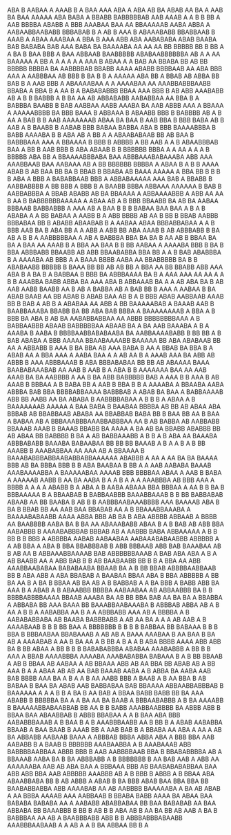 ABA  B  AABAA  A AAAB B A BAA AAA ABA     A ABA  AB BA ABAB  AA BA A  AAB BA BAA AAAAA  ABA BABA A BBABB  BABBBBBAB AAB AAAB A  A  B   B BB  A AAB   BBBBA  ABABB  A  BBB AAABAA  BAA AA BBAAAAAB  AABA    ABBA  A AABAABBAABABB BBBABAB  B A AB B AAA  B ABAAABABB BBABBAAB B  AAAB A ABAA AAABAA  A  BBA B AAA  ABB   ABA AABABABA  ABAB   BAABA BAB BABABA   BAB AAA  BABA BA   BAAAABA  AA  AA  AA  BB BBBBB  BB B  BB A    A BA B    BAA BBB A   BAA ABBAAB BAABBBBB   ABABAABBBBBBA  AB  A  A  AA BAAAAA  A BB  A A A A   A A      AAA B ABAA   A   A BAB AA BBABA BB AB BB    BBBBB  BBBBA BA AABBBBAB  BBABB AAAA ABABB BBBBAAB AA ABA  BBB  AAA A AABBBAA AB BBB B BA B B  A AAAAA  ABA BB A BBAB AB ABBA BB BAB B A AAB  BBB A ABAAAABAA A A AAAABAA  AA  AAABBABBBAABB  BBABA  A BBA  B A AA B A BABABABBB BBAA AAA BBB B  AB ABB AAABABB AB A  B  B BABBB  A    B  BA AA  AB ABBABABB AABABBAA AA  BBA  B  A BABBBA BAABB  B BAB AABBAA AABB AAABA   BA AAB ABBB AAA  A  BBAAA A AAAAABBBB   BA  BBB BAAA B ABBAAA     B ABAABB  BBB B BABBBB AB A B AA A  BAB B B  AAB AAAAAAAB ABAA BA BAA B AAB  BBA B BBB  BABA AB B    AAB A B  BAABB    B  AABAB  BBB  BABAA   BABBA ABA B BBB  BAAAABBBA B   BABB AAAABA B B  ABA AB  A BB A A   ABAABABAAB BB AB BAA B BABBBAAA AAA A BBAAAA B BBB  B ABBBB    A BB AAB A A B  ABAABBBAB BAA  A BB  B  AAB BBB  B ABA  ABAAB B B BBBBBB   BBBA A A AA A A A  B BBBBB  ABA BB A BBAAAABBBABA BAA  ABBBAAABABAAABA ABB AAA AAABBAAB   BAA AABAAA  AB A  BB   BBBBBB    BBBBA    A  ABAA B A B   B AAAA ABAB  B AB BAA BB BA B BBAB B  BBABA AB BAAA    AAAAA  A BBA BB B B B B ABA     A BBB  A BABABBAAB BBB A    ABBABAAAAA AAA BAB   A   BBABB B  AABBABBBB A BB  BBB  A BBB B A BAABB  BBBA ABBAAA AAAAAA B  BAB  B AABBABBBA A BBAB  ABABB  AB BA   BBAAAA A ABBAAAABBB A ABB AA AA  B  AA B BABBBBBBAAAAA A ABAA  AB A B BBB BBAABB BA  AB  BA   AABAA  BBBAAB  BABBABBB A AAA  AB A   BAA  B B B BABAA BAA BAA  A B A B   ABABA   A A BB BABAA   A  AABB  B A ABB BBBB   AB AA B BB B BBAB AABBB   BBBABAA  BB B ABABB ABAABAB B A AABAA ABAA  BBBABBABAA A A B   BBB AAB BA B   ABA BB  A   A ABB  A ABB BB ABA AAAB B   AB  ABBBABB B   BA  AB A B  B A AABBBBBAA A AB  A BABBBA BBA BA   BA B AA AB B BBAA BA BA A  BAA AA AAAB B  A BBA AA  BAA B B BB AABAA A AAAABA BBB B  BA B   BBA ABBBABB   BBAABB AB  ABB BBAABABBA  BBA BB  A  A B BAB ABABBBA B A AAAABA AB BBB A A BAAA  BBBB AABA AA BBABBBBB    BA B B ABABAABB  BBBBB  B BAAA BB BB   AB  AB  BB A   BBA  AA BB BBABB  ABB AAA ABA  B  A BA  B A BABBAA     B  BBB BA ABBBAAAA BA  B A  AAA AAA AA  AA A A B B  AAABBA BABB ABBA  BA  AAA ABA  B ABBAAAB BA   A A   AB      ABA BA B AB AAB AABB  BAABB  AA B   AB  A   BABBA AB A BAB  BB  B AAA A AABAA B  BA    ABAB BAAB AA  BB   ABAB B  ABAB BAA AB B  A B BBB    ABAB AABBAAB  AAAB BB  B BAB A AB B A ABABAA AA ABB  A BB BAAAAABAB A  BAAAB AAB B BAABBAAABA  BBABB    BA BB ABA  BAB BBBA A BAAAAAAAAB   A BBA A  B BBB BA ABA  B    AB BA AABABBABBAA AA ABBB BBBBBBBBAAA A B BABBAABBB ABAAB BABBBBBAA ABAAB BA  A BA AAB BAAABA A   B A AAABA B AABA B  BBBBAABBABABAABA  BA AABBAAAABABB B  BB  BB  A B BAB ABABA A BBB AAAAA BBAABAAAABB  BAAAAA BB ABA ABABAAB BB AA A ABBABB B AAA B  BA BBA AB AAA  BABA B AA  A  BBAB BA  BBA B A ABAB    AA A   BBA  AAA A AABA   BAA A  A   AB  AA B A   AAAB  AAA BA  ABB AB ABBB B AAA  ABBBAAAB B ABA BBBABABAA BB BB AB ABAAAA  BAAA  BAABABAAABAB  AA  AAB B   AAB B A  ABA B B AAAAAAA BAA AA AAB AAAB  BA BA AABBBB A AA B BA ABB BABBBBB BAB A  AAA  B B   AAA B AB AAAB B BBBAA A B BABA BB  A AAB B BBA B  B A  AAAABA A BBAABA AABA ABBBA   BAB BBA  BBBBABBAAAA  BABBBAB A  ABAB   BA  BAA A BABBAAAAB ABB BB  AABB AA BA ABABA  B  AABBBBABAA A    B  B  B A  ABAA  A B  BAAAAAAAB AAAAA A BAA BABA B  BAABAA BBBBA     AB  BB AB  ABAA ABA BBBAB   AB  BBABBAAB ABABA AA  BBABBAB BABA BB B  BAA BB AA    B BAA   A     BABAA  AB A  BBBAAABBBAAABBABBBAA  AA B AB  BABBA AB AABBABB BBAAAB AAAB B BAAAB  BBABB BA    AAAA A BA AB BA   BBABB ABABBB BB AB ABAA  BB BABBBB  B BA    A  AB  BABBAAABB  A  B  B  A B ABA      AA BAAABA ABBBABABB BAAABA BABAABAA BB BB BB BAAAB   A  B A  A  B A   B BB AAABB B AAABABBAA AA AAA AB   A BBAAAA B  BAAABABBBABBAABABBABBAAAAAA  ABABBB    A AA  A AA BA BA  BAAAA BBB AB  BA  BBBA BBB B B ABA BAABAA  B BB A A AAB     AABABA BAAAB AAABAAAABBA  A BAAAAABAA AAAAB BBB BBBBAA ABAA A AAB B BABA  A  AAAAAB  AABB  B  AA BA AABA B A  A B A A A AAABBBA AB  BBB AAA A  BBBB A A   A     A  ABABB B A   ABA  A  B   AABA ABAAA BBA BBBAA A  AA B  B BA B  BBBAAAAA B   A  BBAABAB  B  BABBAABBB BAAABBAAAB B B  BB BABBABAB ABAAB AA BB BAABA B AB  B B  AABBBAABAAABBBB AAA BAAAAB ABA B BA B BBAB BB  AA AAB BAA BBABAB AA  A B BBAAABBAAABA A BAAAABABAABB AAAA  ABBA BBB AB BA  B ABA ABBBB ABBAAB A BBBB AA BAABBBB   AABA BA B  BA  AA ABAAABABB    ABAA       B A B BAB AB ABB BBA AABABBB   B   AAAABABBBAB BBBAB AB A   AABBB   BABA ABBAAAAA  A  B B  BB B B  BBB  A ABBBBA AABAB  AABAABAA AABAAABABAABBB   ABBBBB A A AB BBA A ABA  B BBA BBABBBAB B   ABB  BBBAAB   ABB BAB BAAABAA   AB B AB  AA B ABBAAABBAAAAB BAB ABBBBBBAAAB    A BAB ABA  ABA A B A AB BAABB AA   A ABB BAB B  B AB BAABAABB    BB  B B A  BBA AA     ABB AAABBAABABAA  BABABAABA  BBAAB BA A  B BB BBAB ABBBBAABBAAB BB B ABA  ABB A ABA BBABAB A BAABAA  BBAA ABA B BBA ABBBBB  A BB BA    AA  B A BA B BBAA AB   BA AB A B BABBAB A A   BA BBB    A BABB ABB  BA AAA B  A ABAB A B ABAABBB BBBBA AABAABAA AB ABBAABBB BA B B   BBBBABBBBAAAA BBAAB  AAABA BA    AB BB BBA BAB AA  BA BA  A BBABBA A ABBABA BB AAA  BAAA  BB BAAABBAABAAABA B  ABBBAB ABBA   AB  A B AA   A B  B A AABABBA AA B  A A ABBBABB  AAA AB A BBBBA  A  B  AABABABBABA AB BAABA BABBBABB   A AB AA BA A A A  AB AAB A  B AAAABAAB B B  B BB  BAA A BBBBBBB   B B B  B  BABBAA BB   BABAAA B B B      BBA B  BBBAABAA BBABAAAB A AB AB  A BAAA   AAABAA B AA BAA B       BA AB  A AAAABAB A AA B  BA AA A B BB  A B A  A   B ABA BBBB   AAAA ABB  ABB BA B  BB   ABAA A BB  B  B B   BABABABBBA  ABABAA AAABABBB A BB B B AAA A  BBAB AAAABBBA  AAAABA  AAABABABBA BABAAA B A B BB  BBAAB A AB  B BBAA AB  AABAA A AB BBAAA  ABB   AB AA BBA BB ABAB AB A BB    AAA    B A A ABAA   AB  AB AA  BAB BAAAB AABA   A B  ABBA BA AABA AAB  BAB BBBB AAA BA A  B A A  B AA   AABB BBB A      BAAB A B AA BBA B  AB  BABAA   B  BAA BA ABAB AAB BABBABAA BAB BBAAAA ABBAABBABBBAB B   BAAAAAA  A A A B B A BA  B AA  BAB A BBAA  BABB BABB    BB  BA AAA ABABB  B BBBBBA BA  A A BA AA  BA  BAAB A BBBAABABBB A B BA AAAABB      B   BAAAAABBABAABBAB BB  AA  B B  BABB   AAABBAABBBB  BA ABBB ABB   B BBAA BAA ABAABBAB B ABBB BBABAA  A A    B  BAA ABA BBB AABABBBAAAB  A B BAA  B  A B AAABBBAABB AA  B BB B A ABAB  AABABBA  BBAAB  A  BAA BAAB B AAAB BB A AAB BAB  B  A   BBABA AA ABA A AA A  AB BA ABBABB AABAAB   BAAA A  ABBBAB BBBA  ABBA  ABA A   BBB BBA AAB   AABABB B A  BAAB B  BBBBBB  AAABAABBA A B  AAABAAAB ABB BABBBBAABBAA ABBB BBB  B  AAB AABBBBAAB BBA B BBABABBBBA AB  A  BBAAAB   AABA BA B BA  ABBBABB    A   B  BBBBBBB B   AA BAB AAB  A ABB AA  AAAAAABA AAB AB ABA  BAA  A BBBAAA BBB AB BAABABABABBAA BAA ABB  ABB    BBA AAB ABBBBB AAABBB AB A  B  BBB   B ABBB A B  BBAA   ABA ABAABBABA BB B AB ABBB A   ABAB B BA BBB ABAB BAA BBA BBA BB BAABABBABBA ABB AAAABAB AA AB AABBBB BAAAAABA  A BA AB ABAB A AA BBBA AAAAB AAA    AABBAAB B BBABA  BABB AAAA BA   ABAA BAA BABABA   BABABA AA  A  AABABB ABABBABAA BB BAA  BABABAB  AA    BAA ABBABA  BB  BAAABBB  B BB   B AB B B ABA AB   B AA  BA BB AB AAB  A BA B    BABBBAA  AA AB A BAABBBABB  ABB B B ABBBABBBABAABB AAABBBAABAAB A A  AB A  A B BA ABBAA BB    B    A  